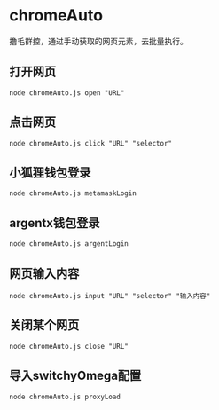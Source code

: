# chromeAuto
撸毛群控，通过手动获取的网页元素，去批量执行。

## 打开网页
`node chromeAuto.js open "URL"`

## 点击网页
`node chromeAuto.js click "URL" "selector"`

## 小狐狸钱包登录
`node chromeAuto.js metamaskLogin`

## argentx钱包登录
`node chromeAuto.js argentLogin`

## 网页输入内容
`node chromeAuto.js input "URL" "selector" "输入内容"`

## 关闭某个网页
`node chromeAuto.js close "URL"`

## 导入switchyOmega配置
`node chromeAuto.js proxyLoad`
